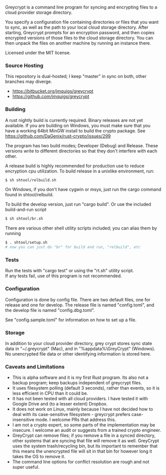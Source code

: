 Greycrypt is a command line program for syncing and encrypting files to a 
cloud provider storage directory.

You specify a configuration file containing directories or files that you want 
to sync, as well as the path to your local cloud storage directory.  After 
starting, Greycrypt prompts for an encryption password, and then copies 
encrypted versions of those files to the cloud storage directory.  You can 
then unpack the files on another machine by running an instance there.

Licensed under the MIT license.

### Source Hosting

This repository is dual-hosted; I keep "master" in sync on both, other 
branches may diverge.

* https://bitbucket.org/jmquigs/greycrypt
* https://github.com/jmquigs/greycrypt

### Building 

A rust nightly build is currently required.  Binary releases are not 
yet available.  If you are building on Windows, you must make sure that you 
have a working 64bit MinGW install to build the crypto package.
See https://github.com/DaGenix/rust-crypto/issues/299

The program has two build modes; Developer (Debug) and Release.  These 
versions write to different directories so that they don't interfere with 
each other.  

A release build is highly recommended for production use to reduce encryption
cpu utilization.  To build release in a unixlike environment, run:

```bash
$ sh shtool/relbuild.sh
```

On Windows, if you don't have cygwin or msys, just run the cargo command 
found in shtool/relbuild.

To build the develop version, just run "cargo build".  Or use the included 
build-and-run script
 
```bash
$ sh shtool/br.sh
```

There are various other shell utility scripts included; you can alias them
by running
```bash
$ . shtool/setup.sh
# now you can just do "br" for build and run, "relbuild", etc
```

### Tests

Run the tests with "cargo test" or using the "rt.sh" utility script.  
If any tests fail, use of this program is not recommended.

### Configuration

Configuration is done by config file.  There are two default files, 
one for release and one for develop.  The release file is named 
"config.toml", and the develop file is named "config.dbg.toml".

See "config.sample.toml" for information on how to set up a file.

### Storage

In addition to your cloud provider directory, grey crypt stores 
sync state data in "~/.greycrypt" (Mac), and in "%appdata%\GreyCrypt"
(Windows).  No unencrypted file data or other identifying information 
is stored here.

### Caveats and Limitations

* This is alpha software and it is my first Rust program.  Its also not a 
backup program; keep backups independent of greycrypt files.
* It uses filesystem polling (default 3 seconds), rather than 
events, so it is less efficient in CPU than it could be.
* It has not been tested with all cloud providers.  I have tested it with 
Google Drive and (to a lesser extent) Dropbox.
* It does not work on Linux, mainly because I have not decided how to deal
with its case-sensitive filesystem - greycrypt prefers case-insensitive
mode.  I welcome PRs that address this.
* I am not a crypto expert, so some parts of the implementation may be 
insecure.  I welcome an audit or suggests from a trained crypto engineer.
* GreyCrypt can remove files; if you remove a file in a synced directory,
other systems that are syncing that file will remove it as well.
GreyCrypt uses the system trash/recycling bin, but its important to 
remember that this means the unencrypted file will sit in that bin 
for however long it takes the OS to remove it.  
* The command line options for conflict resolution are rough and 
not super useful.